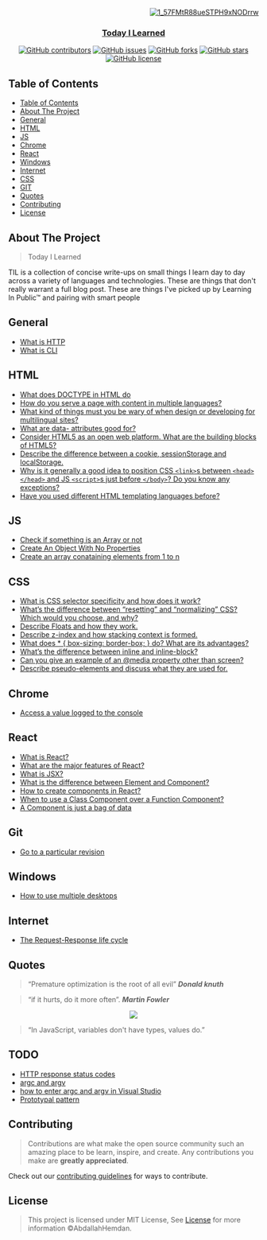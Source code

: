 <div align="right">
<a href="" rel="noopener">
  
![1_57FMtR88ueSTPH9xNODrrw](https://user-images.githubusercontent.com/40190772/80288368-df729180-8737-11ea-966e-015375f3092b.png)

  
</div>

<h3 align="center">Today I Learned</h3>

<div align="center">

[![GitHub contributors](https://img.shields.io/github/contributors/AbdallahHemdan/TIL)](https://github.com/AbdallahHemdan/TIL/contributors)
[![GitHub issues](https://img.shields.io/github/issues/AbdallahHemdan/TIL)](https://github.com/AbdallahHemdan/TIL/issues)
[![GitHub forks](https://img.shields.io/github/forks/AbdallahHemdan/TIL)](https://github.com/AbdallahHemdan/TIL/network)
[![GitHub stars](https://img.shields.io/github/stars/AbdallahHemdan/TIL)](https://github.com/AbdallahHemdan/TIL/stargazers)
[![GitHub license](https://img.shields.io/github/license/AbdallahHemdan/TIL)](https://github.com/AbdallahHemdan/TIL/blob/master/LICENSE)

</div>

## Table of Contents

- [Table of Contents](#table-of-contents)
- [About The Project](#about-the-project)
- [General](#general)
- [HTML](#html)
- [JS](#js)
- [Chrome](#chrome)
- [React](#react)
- [Windows](#windows)
- [Internet](#internet)
- [CSS](#css)
- [GIT](#git)
- [Quotes](#quotes) 
- [Contributing](#contributing)
- [License](#license)


## About The Project

> Today I Learned

TIL is a collection of concise write-ups on small things I learn day to day across a variety of languages and technologies. These are things that don't really warrant a full blog post. These are things I've picked up by Learning In Public™ and pairing with smart people

## General
- [What is HTTP](https://www.w3schools.com/whatis/whatis_http.asp)
- [What is CLI](https://www.w3schools.com/whatis/whatis_cli.asp)

## HTML
- [What does DOCTYPE in HTML do](https://github.com/AbdallahHemdan/TIL/blob/master/HTML/1.%20What%20does%20DOCTYPE%20in%20HTML%20do.md)
- [How do you serve a page with content in multiple languages?](https://github.com/AbdallahHemdan/TIL/blob/master/HTML/2.%20How%20do%20you%20serve%20a%20page%20with%20content%20in%20multiple%20languages%3F.md)
- [What kind of things must you be wary of when design or developing for multilingual sites?](https://github.com/AbdallahHemdan/TIL/blob/master/HTML/3.%20What%20kind%20of%20things%20must%20you%20be%20wary%20of%20when%20design%20or%20developing%20for%20multilingual%20sites%3F.md)
- [What are data- attributes good for?](https://github.com/AbdallahHemdan/TIL/blob/master/HTML/4.%20What%20are%20data-%20attributes%20good%20for%3F.md)
- [Consider HTML5 as an open web platform. What are the building blocks of HTML5?](https://github.com/AbdallahHemdan/TIL/blob/master/HTML/5.%20Consider%20HTML5%20as%20an%20open%20web%20platform.%20What%20are%20the%20building%20blocks%20of%20HTML5%3F.md)
- [Describe the difference between a cookie, sessionStorage and localStorage.](https://github.com/AbdallahHemdan/TIL/blob/master/HTML/6.%20Describe%20the%20difference%20between%20a%20cookie%2C%20sessionStorage%20and%20localStorage.md)
- [Why is it generally a good idea to position CSS `<link>`s between `<head></head>` and JS `<script>`s just before `</body>`? Do you know any exceptions?](https://github.com/AbdallahHemdan/TIL/blob/master/HTML/7.%20Why%20is%20it%20generally%20a%20good%20idea%20to%20position%20CSS%20links%20between%20head%20and%20script%20tags.md)
- [Have you used different HTML templating languages before?](https://github.com/AbdallahHemdan/TIL/blob/master/HTML/8.%20Have%20you%20used%20different%20HTML%20templating%20languages%20before%3F.md)

## JS
- [Check if something is an Array or not](https://github.com/AbdallahHemdan/TIL/blob/master/JS/Check%20if%20something%20is%20an%20Array%20or%20not.md)
- [Create An Object With No Properties](https://github.com/AbdallahHemdan/TIL/blob/master/JS/Create%20An%20Object%20With%20No%20Properties.md)
- [Create an array conataining elements from 1 to n](https://github.com/AbdallahHemdan/TIL/blob/master/JS/Creating%20an%20array%20containing%20elements%20from%201%20to%20n.md)

## CSS
- [What is CSS selector specificity and how does it work?](https://github.com/AbdallahHemdan/TIL/blob/master/CSS/1.%20What%20is%20CSS%20selector%20specificity%20and%20how%20does%20it%20work%3F.md)
- [What’s the difference between “resetting” and “normalizing” CSS? Which would you choose, and why?](https://github.com/AbdallahHemdan/TIL/blob/master/CSS/2.%20What's%20the%20difference%20between%20%22resetting%22%20and%20%22normalizing%22%20CSS%3F%20Which%20would%20you%20choose%2C%20and%20why%3F.md)
- [Describe Floats and how they work.](https://github.com/AbdallahHemdan/TIL/blob/master/CSS/3.%20Describe%20Floats%20and%20how%20they%20work.md)
- [Describe z-index and how stacking context is formed.](https://github.com/AbdallahHemdan/TIL/blob/master/CSS/4.%20Describe%20z-index%20and%20how%20stacking%20context%20is%20formed.md)
- [What does * { box-sizing: border-box; } do? What are its advantages?](https://github.com/AbdallahHemdan/TIL/blob/master/CSS/5.%20What%20does%20*%20%7B%20box-sizing:%20border-box%3B%20%7D%20do%3F%20What%20are%20its%20advantages%3F.md)
- [What’s the difference between inline and inline-block?](https://github.com/AbdallahHemdan/TIL/blob/master/CSS/6.%20What's%20the%20difference%20between%20inline%20and%20inline-block%3F.md)
- [Can you give an example of an @media property other than screen?](https://github.com/AbdallahHemdan/TIL/blob/master/CSS/7.%20%20Can%20you%20give%20an%20example%20of%20an%20%40media%20property%20other%20than%20screen%3F.md)
- [Describe pseudo-elements and discuss what they are used for.](https://github.com/AbdallahHemdan/TIL/blob/master/CSS/8.%20Describe%20pseudo-elements%20and%20discuss%20what%20they%20are%20used%20for.md)

## Chrome
- [Access a value logged to the console](https://github.com/AbdallahHemdan/TIL/blob/master/Chrome/Access%20a%20value%20logged%20to%20the%20console.md)

## React 
- [What is React?](https://github.com/AbdallahHemdan/TIL/blob/master/React/What%20is%20React%3F.md)
- [What are the major features of React?](https://github.com/AbdallahHemdan/TIL/blob/master/React/What%20are%20the%20major%20features%20of%20React%3F.md)
- [What is JSX?](https://github.com/AbdallahHemdan/TIL/blob/master/React/What%20is%20JSX%3F.md)
- [What is the difference between Element and Component?](https://github.com/AbdallahHemdan/TIL/blob/master/React/What%20is%20the%20difference%20between%20Element%20and%20Component%3F.md)
- [How to create components in React?](https://github.com/AbdallahHemdan/TIL/blob/master/React/How%20to%20create%20components%20in%20React%3F.md)
- [When to use a Class Component over a Function Component?](https://github.com/AbdallahHemdan/TIL/blob/master/React/When%20to%20use%20a%20Class%20Component%20over%20a%20Function%20Component%3F.md)
- [A Component is just a bag of data](https://github.com/AbdallahHemdan/TIL/blob/master/React/A%20Component%20is%20just%20a%20bag%20of%20data.md)

## Git
- [Go to a particular revision](https://github.com/AbdallahHemdan/TIL/blob/master/GIT/Go%20to%20particular%20revision.md)

## Windows
- [How to use multiple desktops](https://github.com/AbdallahHemdan/TIL/blob/master/Windows/How%20to%20use%20multiple%20desktops.md) 

## Internet
- [The Request-Response life cycle](https://github.com/AbdallahHemdan/TIL/blob/master/Internet/Request-Response%20life%20cycle.md)

## Quotes

> “Premature optimization is the root of all evil” **_Donald knuth_**

> “if it hurts, do it more often”. **_Martin Fowler_**

<div align="center">
  
  <img src="https://martinfowler.com/bliki/images/frequency-reduces-difficulty/graph.png" />
  
</div>

> “In JavaScript, variables don't have types, values do.”

## TODO
- [HTTP response status codes]()
- [argc and argv]()
- [how to enter argc and argv in Visual Studio]()
- [Prototypal pattern](https://frontendmasters.com/courses/getting-started-javascript-v2/prototypes/)
## Contributing

> Contributions are what make the open source community such an amazing place to be learn, inspire, and create. Any contributions you make are **greatly appreciated**.

Check out our [contributing guidelines](https://github.com/AbdallahHemdan/TIL/blob/master/CONTRIBUTING.md) for ways to contribute.

 
## License

> This project is licensed under MIT License, See [License](https://github.com/AbdallahHemdan/TIL/blob/master/LICENSE) for more information ©AbdallahHemdan.
